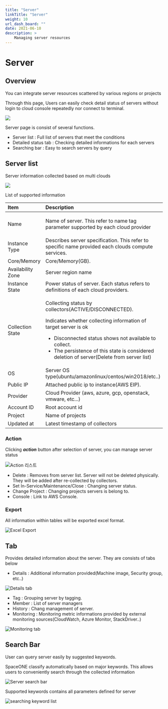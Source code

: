 ```yaml
---
title: "Server"
linkTitle: "Server"
weight: 10
url_dash_board: "" 
date: 2021-06-10
description: >
    Managing server resources
---
```


# Server

## Overview  

You can integrate server resources scattered by various regions or projects

Through this page, Users can easily check detail status of servers without login to cloud console repeatedly nor connect to terminal.

![](/docs/using_spaceone_console/user_guide/invetory/server_img/2020-08-05-5.50.33-.png)

Server page is consist of several functions.

* Server list : Full list of servers that meet the conditions
* Detailed status tab : Checking detailed informations for each servers
* Searching bar : Easy to search servers by query

## Server list

Server information collected based on multi clouds

![](/docs/using_spaceone_console/user_guide/invetory/server_img/2020-08-05-5.50.33-2.png)

List of supported information

<table>
  <thead>
    <tr>
      <th style="text-align:left">Item</th>
      <th style="text-align:left">Description</th>
    </tr>
  </thead>
  <tbody>
    <tr>
      <td style="text-align:left">Name</td>
      <td style="text-align:left">
        <p></p>
        <p>Name of server. This refer to name tag parameter supported by each cloud
          provider</p>
      </td>
    </tr>
    <tr>
      <td style="text-align:left">Instance Type</td>
      <td style="text-align:left">Describes server specification. This refer to specific name provided each
        clouds compute services.</td>
    </tr>
    <tr>
      <td style="text-align:left">Core/Memory</td>
      <td style="text-align:left">Core/Memory(GB).</td>
    </tr>
    <tr>
      <td style="text-align:left">Availability Zone</td>
      <td style="text-align:left">Server region name</td>
    </tr>
    <tr>
      <td style="text-align:left">Instance State</td>
      <td style="text-align:left">Power status of server. Each status refers to definitions of each cloud
        providers.</td>
    </tr>
    <tr>
      <td style="text-align:left">Collection State</td>
      <td style="text-align:left">
        <p>Collecting status by collectors(ACTIVE/DISCONNECTED).</p>
        <p>Indicates whether collecting information of target server is ok</p>
        <ul>
          <li>Disconnected status shows not available to collect.</li>
          <li>The persistence of this state is considered deletion of server(Delete
            from server list)</li>
        </ul>
      </td>
    </tr>
    <tr>
      <td style="text-align:left">OS</td>
      <td style="text-align:left">Server OS type(ubuntu/amazonlinux/centos/win2018/etc..)</td>
    </tr>
    <tr>
      <td style="text-align:left">Public IP</td>
      <td style="text-align:left">Attached public ip to instance(AWS EIP).</td>
    </tr>
    <tr>
      <td style="text-align:left">Provider</td>
      <td style="text-align:left">Cloud Provider (aws, azure, gcp, openstack, vmware, etc...)</td>
    </tr>
    <tr>
      <td style="text-align:left">Account ID</td>
      <td style="text-align:left">Root account id</td>
    </tr>
    <tr>
      <td style="text-align:left">Project</td>
      <td style="text-align:left">Name of projects</td>
    </tr>
    <tr>
      <td style="text-align:left">Updated at</td>
      <td style="text-align:left">Latest timestamp of collectors</td>
    </tr>
  </tbody>
</table>

### Action

Clicking _**action**_ button after selection of server, you can manage server status

![Action &#xB9AC;&#xC2A4;&#xD2B8;](/docs/using_spaceone_console/user_guide/invetory/server_img/2020-08-06-4.13.08.png)

* Delete : Removes from server list. Server will not be deleted physically. They will be added after re-collected by collectors.
* Set In-Service/Maintenance/Close : Changing server status.
* Change Project : Changing projects servers is belong to. 
* Console : Link to AWS Console.

### Export

All information within tables will be exported excel format.

![Excel Export](/docs/using_spaceone_console/user_guide/invetory/server_img/2020-08-06-4.11.27-.png)



## Tab

Provides detailed information about the server. They are consists of tabs below

* Details : Additional information provided\(Machine image, Security group, etc..\)

![Details tab](/docs/using_spaceone_console/user_guide/invetory/server_img/2020-08-06-5.09.53.png)

* Tag : Grouping server by tagging.
* Member : List of server managers
* History : Chang management of server.
* Monitoring : Monitoring metric informations provided by external monitoring sources\(CloudWatch, Azure Monitor, StackDriver..\)

![Monitoring tab](/docs/using_spaceone_console/user_guide/invetory/server_img/2020-08-06-5.11.19.png)

## Search Bar

User can query server easily by suggested keywords.

SpaceONE classify automatically based on major keywords. This allows users to conveniently search through the collected information 

![Server search bar](/docs/using_spaceone_console/user_guide/invetory/server_img/2020-08-06-5.12.57-.png)

Supported keywords contains all parameters defined for server

![searching keyword list](/docs/using_spaceone_console/user_guide/invetory/server_img/2020-08-06-5.16.04.png)

